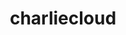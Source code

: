 ---
title: "charliecloud"
layout: cache
categories: [package, develop-2023-09-24]
meta: {"versions": ["0.34"], "compilers": ["cce@=15.0.1", "gcc@=11.1.0", "oneapi@=2023.2.0"], "oss": ["rhel8", "ubuntu20.04"], "platforms": ["linux"], "targets": ["ppc64le", "x86_64", "x86_64_v3", "zen4"], "stacks": ["e4s", "e4s-cray-rhel", "e4s-oneapi", "e4s-power", "root"], "num_specs": 4, "num_specs_by_stack": {"root": 4, "e4s-cray-rhel": 1, "e4s-power": 1, "e4s-oneapi": 1, "e4s": 1}}
spec_details: [{"hash": "wxebzvowhizhteiwhurw7gp6hhrzisyg", "compiler": "cce@=15.0.1", "versions": ["0.34"], "os": "rhel8", "platform": "linux", "target": "zen4", "variants": ["build_system=autotools", "~docs", "~squashfuse"], "stacks": ["root", "e4s-cray-rhel"], "size": "-", "tarball": "https://binaries.spack.io/develop-2023-09-24/build_cache/linux-rhel8-zen4/cce-15.0.1/charliecloud-0.34/linux-rhel8-zen4-cce-15.0.1-charliecloud-0.34-wxebzvowhizhteiwhurw7gp6hhrzisyg.spack"}, {"hash": "ma2k2nfys5i4obxwohmpa2thuporspfy", "compiler": "gcc@=11.1.0", "versions": ["0.34"], "os": "ubuntu20.04", "platform": "linux", "target": "ppc64le", "variants": ["build_system=autotools", "~docs", "~squashfuse"], "stacks": ["root", "e4s-power"], "size": "-", "tarball": "https://binaries.spack.io/develop-2023-09-24/build_cache/linux-ubuntu20.04-ppc64le/gcc-11.1.0/charliecloud-0.34/linux-ubuntu20.04-ppc64le-gcc-11.1.0-charliecloud-0.34-ma2k2nfys5i4obxwohmpa2thuporspfy.spack"}, {"hash": "5ecbuylbapf4bjzz2suutpx3fnf53stz", "compiler": "oneapi@=2023.2.0", "versions": ["0.34"], "os": "ubuntu20.04", "platform": "linux", "target": "x86_64", "variants": ["build_system=autotools", "~docs", "~squashfuse"], "stacks": ["root", "e4s-oneapi"], "size": "-", "tarball": "https://binaries.spack.io/develop-2023-09-24/build_cache/linux-ubuntu20.04-x86_64/oneapi-2023.2.0/charliecloud-0.34/linux-ubuntu20.04-x86_64-oneapi-2023.2.0-charliecloud-0.34-5ecbuylbapf4bjzz2suutpx3fnf53stz.spack"}, {"hash": "kvqfpqeectaun3hnybyijnnr5f24mckg", "compiler": "gcc@=11.1.0", "versions": ["0.34"], "os": "ubuntu20.04", "platform": "linux", "target": "x86_64_v3", "variants": ["build_system=autotools", "~docs", "~squashfuse"], "stacks": ["e4s", "root"], "size": "-", "tarball": "https://binaries.spack.io/develop-2023-09-24/build_cache/linux-ubuntu20.04-x86_64_v3/gcc-11.1.0/charliecloud-0.34/linux-ubuntu20.04-x86_64_v3-gcc-11.1.0-charliecloud-0.34-kvqfpqeectaun3hnybyijnnr5f24mckg.spack"}]
---